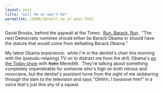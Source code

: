 ```yaml
---
layout: post
title: "will he or won't he"
permalink: /2006/10/will_he_or_wont.html
---
```


<p>David Brooks, behind the paywall at the Times:&nbsp; <a href="http://select.nytimes.com/2006/10/19/opinion/19brooks.html" title="Run, Barack, Run - New York Times">Run, Barack, Run</a>.&nbsp; &quot;The next Democratic nominee should either be Barack Obama or should have the stature that would come from defeating Barack Obama.&quot;&nbsp; </p>

<p>My latest Obama experience:&nbsp; while I'm in the dentist's chair this morning with the (pseudo-relaxing) TV on to distract me from the drill, Obama's <a href="http://www.msnbc.msn.com/id/15327124/">on the Today show</a> with <del>Katie</del> Meredith.&nbsp; They're talking about something completely impenetrable for someone who's high on both nitrous and novocaine, but the dentist's assistant turns from the sight of me slobbering through the dam to the television and says &quot;Ohhhh, I <em>looooove</em> him!&quot; in a voice that's just this shy of a squeal.</p>


